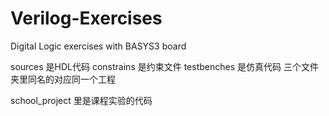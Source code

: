 # Verilog-Exercises
 Digital Logic exercises with BASYS3 board

sources 是HDL代码
constrains 是约束文件
testbenches 是仿真代码
三个文件夹里同名的对应同一个工程

school_project 里是课程实验的代码

